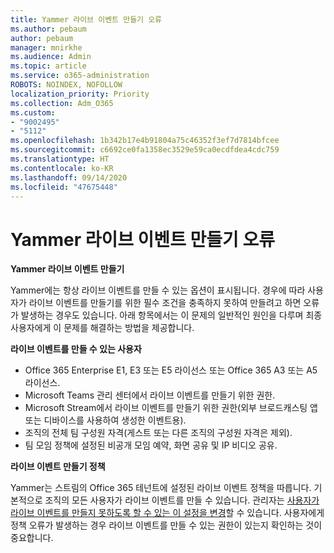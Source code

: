 ```yaml
---
title: Yammer 라이브 이벤트 만들기 오류
ms.author: pebaum
author: pebaum
manager: mnirkhe
ms.audience: Admin
ms.topic: article
ms.service: o365-administration
ROBOTS: NOINDEX, NOFOLLOW
localization_priority: Priority
ms.collection: Adm_O365
ms.custom:
- "9002495"
- "5112"
ms.openlocfilehash: 1b342b17e4b91804a75c46352f3ef7d7814bfcee
ms.sourcegitcommit: c6692ce0fa1358ec3529e59ca0ecdfdea4cdc759
ms.translationtype: HT
ms.contentlocale: ko-KR
ms.lasthandoff: 09/14/2020
ms.locfileid: "47675448"
---
```

# <a name="live-events-in-yammer-creation-errors"></a>Yammer 라이브 이벤트 만들기 오류

**Yammer 라이브 이벤트 만들기**

Yammer에는 항상 라이브 이벤트를 만들 수 있는 옵션이 표시됩니다. 경우에 따라 사용자가 라이브 이벤트를 만들기를 위한 필수 조건을 충족하지 못하여 만들려고 하면 오류가 발생하는 경우도 있습니다. 아래 항목에서는 이 문제의 일반적인 원인을 다루며 최종 사용자에게 이 문제를 해결하는 방법을 제공합니다.

**라이브 이벤트를 만들 수 있는 사용자**
- Office 365 Enterprise E1, E3 또는 E5 라이선스 또는 Office 365 A3 또는 A5 라이선스.
- Microsoft Teams 관리 센터에서 라이브 이벤트를 만들기 위한 권한.
- Microsoft Stream에서 라이브 이벤트를 만들기 위한 권한(외부 브로드캐스팅 앱 또는 디바이스를 사용하여 생성한 이벤트용).
- 조직의 전체 팀 구성원 자격(게스트 또는 다른 조직의 구성원 자격은 제외).
- 팀 모임 정책에 설정된 비공개 모임 예약, 화면 공유 및 IP 비디오 공유.

**라이브 이벤트 만들기 정책**

Yammer는 스트림의 Office 365 테넌트에 설정된 라이브 이벤트 정책을 따릅니다. 기본적으로 조직의 모든 사용자가 라이브 이벤트를 만들 수 있습니다. 관리자는 [사용자가 라이브 이벤트를 만들지 못하도록 할 수 있는 이 설정을 변경](https://docs.microsoft.com/stream/live-event-administration#enabling-and-restricting-users-to-creating)할 수 있습니다. 사용자에게 정책 오류가 발생하는 경우 라이브 이벤트를 만들 수 있는 권한이 있는지 확인하는 것이 중요합니다.
